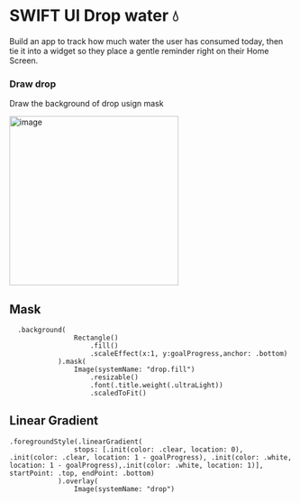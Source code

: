 # SWIFT UI Drop water 💧 


Build an app to track how much water the user has consumed today, then tie it into a widget so they place a gentle reminder right on their Home Screen.


### Draw drop 

Draw the background of drop usign mask

<img width="300" alt="image" src="https://user-images.githubusercontent.com/27299953/162026301-189201d9-a95f-40b6-9f3d-69482df80ebf.png">


## Mask 

      .background(
                    Rectangle()
                        .fill()
                        .scaleEffect(x:1, y:goalProgress,anchor: .bottom)
                ).mask(
                    Image(systemName: "drop.fill")
                        .resizable()
                        .font(.title.weight(.ultraLight))
                        .scaledToFit()

## Linear Gradient 
    .foregroundStyle(.linearGradient(
                    stops: [.init(color: .clear, location: 0), .init(color: .clear, location: 1 - goalProgress), .init(color: .white, location: 1 - goalProgress),.init(color: .white, location: 1)], startPoint: .top, endPoint: .bottom)
                ).overlay(
                    Image(systemName: "drop")
